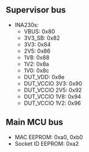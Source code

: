 ## Supervisor bus

* INA230s:
	* VBUS: 0x80
	* 3V3_SB: 0x82
	* 3V3: 0x84
	* 2V5: 0x86
	* 1V8: 0x88
	* 1V2: 0x8a
	* 1V0: 0x8c
	* DUT_VDD: 0x8e
	* DUT_VCCIO 3V3: 0x90
	* DUT_VCCIO 2V5: 0x92
	* DUT_VCCIO 1V8: 0x94
	* DUT_VCCIO 1V2: 0x96
## Main MCU bus
* MAC EEPROM: 0xa0, 0xb0
* Socket ID EEPROM: 0xa2